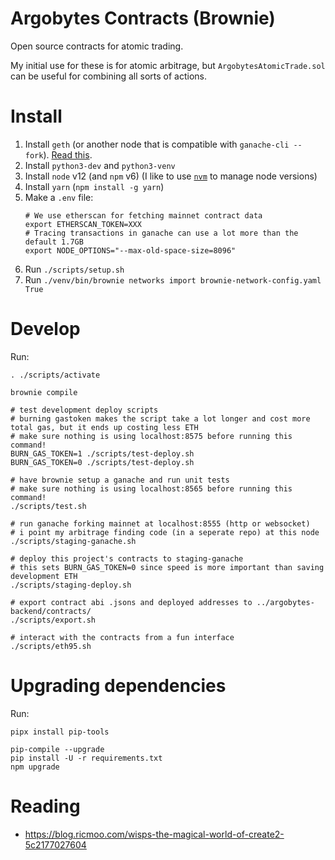 # Argobytes Contracts (Brownie)

Open source contracts for atomic trading.

My initial use for these is for atomic arbitrage, but `ArgobytesAtomicTrade.sol` can be useful for combining all sorts of actions.


# Install

1. Install `geth` (or another node that is compatible with `ganache-cli --fork`). [Read this](https://gist.github.com/WyseNynja/89179917d209d10e6ea27c5f2f8f88f1).
2. Install `python3-dev` and `python3-venv`
3. Install `node` v12 (and `npm` v6) (I like to use [`nvm`](https://github.com/nvm-sh/nvm) to manage node versions)
4. Install `yarn` (`npm install -g yarn`)
5. Make a `.env` file:
    ```
    # We use etherscan for fetching mainnet contract data
    export ETHERSCAN_TOKEN=XXX
    # Tracing transactions in ganache can use a lot more than the default 1.7GB
    export NODE_OPTIONS="--max-old-space-size=8096"
    ```
6. Run `./scripts/setup.sh`
7. Run `./venv/bin/brownie networks import brownie-network-config.yaml True`


# Develop

Run:

    . ./scripts/activate

    brownie compile

    # test development deploy scripts
    # burning gastoken makes the script take a lot longer and cost more total gas, but it ends up costing less ETH
    # make sure nothing is using localhost:8575 before running this command!
    BURN_GAS_TOKEN=1 ./scripts/test-deploy.sh
    BURN_GAS_TOKEN=0 ./scripts/test-deploy.sh

    # have brownie setup a ganache and run unit tests
    # make sure nothing is using localhost:8565 before running this command!
    ./scripts/test.sh

    # run ganache forking mainnet at localhost:8555 (http or websocket)
    # i point my arbitrage finding code (in a seperate repo) at this node
    ./scripts/staging-ganache.sh

    # deploy this project's contracts to staging-ganache
    # this sets BURN_GAS_TOKEN=0 since speed is more important than saving development ETH
    ./scripts/staging-deploy.sh

    # export contract abi .jsons and deployed addresses to ../argobytes-backend/contracts/
    ./scripts/export.sh

    # interact with the contracts from a fun interface
    ./scripts/eth95.sh


# Upgrading dependencies

Run:

    pipx install pip-tools

    pip-compile --upgrade
    pip install -U -r requirements.txt
    npm upgrade


# Reading

- <https://blog.ricmoo.com/wisps-the-magical-world-of-create2-5c2177027604>
